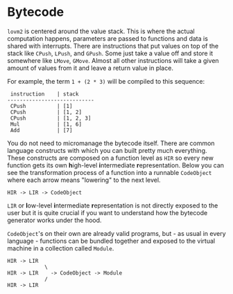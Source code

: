 # Bytecode

`lovm2` is centered around the value stack. This is where the actual computation happens, parameters are passed to functions and data is shared with interrupts. There are instructions that put values on top of the stack like `CPush`, `LPush`, and `GPush`. Some just take a value off and store it somewhere like `LMove`, `GMove`. Almost all other instructions will take a given amount of values from it and leave a return value in place.

For example, the term `1 + (2 * 3)` will be compiled to this sequence:

``` bytecode
 instruction    | stack
----------------------------
 CPush          | [1]
 CPush          | [1, 2]
 CPush          | [1, 2, 3]
 Mul            | [1, 6]
 Add            | [7]
```

You do not need to micromanage the bytecode itself. There are common language constructs with which you can built pretty much everything. These constructs are composed on a function level as `HIR` so every new function gets its own **h**igh-level **i**ntermediate **r**epresentation. Below you can see the transformation process of a function into a runnable `CodeObject` where each arrow means "lowering" to the next level.

```
HIR -> LIR -> CodeObject
```

`LIR` or **l**ow-level **i**ntermediate **r**epresentation is not directly exposed to the user but it is quite crucial if you want to understand how the bytecode generator works under the hood.

`CodeObject`'s on their own are already valid programs, but - as usual in every language - functions can be bundled together and exposed to the virtual machine in a collection called `Module`.

```
HIR -> LIR 
            \
HIR -> LIR    -> CodeObject -> Module
            /
HIR -> LIR 
```
